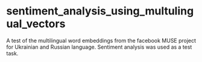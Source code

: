 # sentiment_analysis_using_multulingual_vectors
A test of the  multilingual word embeddings from the facebook MUSE project for Ukrainian and Russian language. 
Sentiment analysis was used as a test task.
